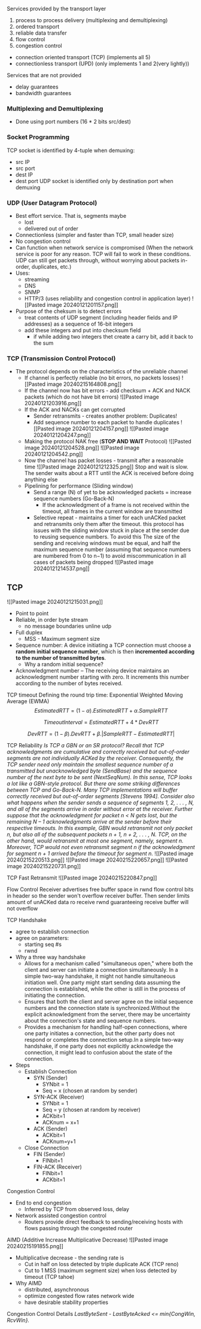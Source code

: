 Services provided by the transport layer
1. process to process delivery (multiplexing and demultiplexing)
2. ordered transport
3. reliable data transfer
4. flow control
5. congestion control
- connection oriented transport (TCP) (implements all 5)
- connectionless transport (UPD) (only implements 1 and 2(very lightly))

Services that are not provided
- delay guarantees
- bandwidth guarantees

### Multiplexing and Demultiplexing
- Done using port numbers (16 * 2 bits src/dest)

### Socket Programming
TCP socket is identified by 4-tuple when demuxing:
- src IP
- src port
- dest IP
- dest port
UDP socket is identified only by destination port when demuxing

### UDP (User Datagram Protocol)
- Best effort service. That is, segments maybe
	- lost
	- delivered out of order
- Connectionless (simpler and faster than TCP, small header size)
- No congestion control
- Can function when network service is compromised (When the network service is poor for any reason. TCP will fail to work in these conditions. UDP can still get packets through, without worrying about packets in-order, duplicates, etc.)
- Uses:
	- streaming
	- DNS
	- SNMP
	- HTTP/3 (uses reliability and congestion control in application layer)
![[Pasted image 20240121201157.png]]
- Purpose of the cheksum is to detect errors
	- treat contents of UDP segment (including header fields and IP addresses) as a sequence of 16-bit integers
	- add these integers and put into checksum field
		- if while adding two integers thet create a carry bit, add it back to the sum

### TCP (Transmission Control Protocol)
- The protocol depends on the characteristics of the unreliable channel
	- If channel is perfectly reliable (no bit errors, no packets losses)
		![[Pasted image 20240215164808.png]]
	- If the channel now has bit errors - add checksum + ACK and NACK packets (which do not have bit errors)
		![[Pasted image 20240121203916.png]]
	- If the ACK and NACKs can get corrupted
		- Sender retransmits - creates another problem: Duplicates!
		- Add sequence number to each packet to handle duplicates
		![[Pasted image 20240121204157.png]]
		![[Pasted image 20240121204247.png]]
	- Making the protocol NAK free (**STOP AND WAIT** Protocol)
		![[Pasted image 20240121204528.png]]
		![[Pasted image 20240121204542.png]]
	- Now the channel has packet losses - transmit after a reasonable time
		![[Pasted image 20240121212325.png]]
			Stop and wait is slow. The sender waits about a RTT until the ACK is received before doing anything else
	- Pipelining for performance (Sliding window)
		- Send a range (N) of yet to be acknowledged packets = increase sequence numbers (Go-Back-N)
			- If the acknowledgment of a frame is not received within the timeout, all frames in the current window are transmitted
		- Selective repeat - maintains a timer for each unACKed packet and retransmits only them after the timeout. this protocol has issues with the sliding window stuck in place at the sender due to reusing sequence numbers. To avoid this The size of the sending and receiving windows must be equal, and half the maximum sequence number (assuming that sequence numbers are numbered from 0 to n−1) to avoid miscommunication in all cases of packets being dropped
			![[Pasted image 20240121214537.png]]

## TCP

![[Pasted image 20240121215031.png]]
- Point to point
- Reliable, in order byte stream
	- no message boundaries unline udp
- Full duplex
	- MSS - Maximum segment size
- Sequence number: A device initiating a TCP connection must choose a **random initial sequence number**, which is then **incremented according to the number of transmitted bytes**.
	- Why a random initial sequence?
- Acknowledgment number – The receiving device maintains an acknowledgment number starting with zero. It increments this number according to the number of bytes received.

TCP timeout
Defining the round trip time: Exponential Weighted Moving Average (EWMA)
$$EstimatedRTT = (1-\alpha).EstimatedRTT + \alpha.SampleRTT$$

$$TimeoutInterval = EstimatedRTT + 4*DevRTT$$

$$DevRTT = (1-\beta).DevRTT + \beta.|SampleRTT-EstimatedRTT|$$


TCP Reliability
_Is TCP a GBN or an SR protocol? Recall that TCP acknowledgments are cumulative and correctly received but out-of-order segments are not individually ACKed by the receiver. Consequently, the TCP sender need only maintain the smallest sequence number of a transmitted but unacknowledged byte (SendBase) and the sequence number of the next byte to be sent (NextSeqNum). In this sense, TCP looks a lot like a GBN-style protocol. But there are some striking differences between TCP and Go-Back-N. Many TCP implementations will buffer correctly received but out-of-order segments [Stevens 1994]. Consider also what happens when the sender sends a sequence of segments 1, 2, . . . , N, and all of the segments arrive in order without error at the receiver. Further suppose that the acknowledgment for packet n < N gets lost, but the remaining N – 1 acknowledgments arrive at the sender before their respective timeouts. In this example, GBN would retransmit not only packet n, but also all of the subsequent packets n + 1, n + 2, . . . , N. TCP, on the other hand, would retransmit at most one segment, namely, segment n. Moreover, TCP would not even retransmit segment n if the acknowledgment for segment n + 1 arrived before the timeout for segment n._
![[Pasted image 20240215220513.png]]
![[Pasted image 20240215220657.png]]
![[Pasted image 20240215220731.png]]


TCP Fast Retransmit
![[Pasted image 20240215220847.png]]


Flow Control
Receiver advertises free buffer space in rwnd flow control bits in header so the sender won't overflow receiver buffer. Then sender limits amount of unACKed data ro receive rwnd guaranteeing receive buffer will not overflow

TCP Handshake
- agree to establish connection
- agree on parameters:
	- starting seq #s
	- rwnd
- Why a three way handshake
	- Allows for a mechanism called "simultaneous open," where both the client and server can initiate a connection simultaneously. In a simple two-way handshake, it might not handle simultaneous initiation well. One party might start sending data assuming the connection is established, while the other is still in the process of initiating the connection.
	- Ensures that both the client and server agree on the initial sequence numbers and the connection state is synchronized.Without the explicit acknowledgment from the server, there may be uncertainty about the connection's state and sequence numbers.
	- Provides a mechanism for handling half-open connections, where one party initiates a connection, but the other party does not respond or completes the connection setup.In a simple two-way handshake, if one party does not explicitly acknowledge the connection, it might lead to confusion about the state of the connection.
- Steps
	- Establish Connection
		- SYN (Sender)
			- SYNbit = 1
			- Seq = x (chosen at random by sender)
		- SYN-ACK (Receiver)
			- SYNbit = 1
			- Seq = y (chosen at random by receiver)
			- ACKbit=1
			- ACKnum = x+1
		- ACK (Sender)
			- ACKbit=1
			- ACKnum=y+1
	- Close Connection
		- FIN (Sender)
			- FINbit=1
		- FIN-ACK (Receiver)
			- FINbit=1
			- ACKbit=1

Congestion Control
- End to end congestion
	- Inferred by TCP from observed loss, delay
- Network assisted congestion control
	- Routers provide direct feedback to sending/receiving hosts with flows passing through the congested router

AIMD (Additive Increase Multiplicative Decrease)
![[Pasted image 20240215191855.png]]
- Multiplicative decrease - the sending rate is
	- Cut in half on loss detected by triple duplicate ACK (TCP reno)
	- Cut to 1 MSS (maximum segment size) when loss detected by timeout (TCP tahoe)
- Why AIMD
	- distributed, asynchronous
	- optimize congested flow rates network wide
	- have desirable stability properties

Congestion Control Details
_LastByteSent - LastByteAcked <= min{CongWin, RcvWin}._